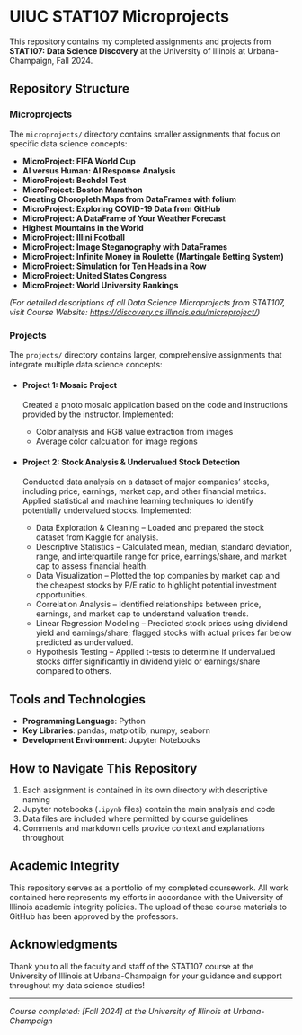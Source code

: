 # UIUC STAT107 Microprojects

This repository contains my completed assignments and projects from **STAT107: Data Science Discovery** at the University of Illinois at Urbana-Champaign, Fall 2024.

## Repository Structure

### Microprojects

The `microprojects/` directory contains smaller assignments that focus on specific data science concepts:

- **MicroProject: FIFA World Cup**
- **AI versus Human: AI Response Analysis**
- **MicroProject: Bechdel Test**
- **MicroProject: Boston Marathon**
- **Creating Choropleth Maps from DataFrames with folium**
- **MicroProject: Exploring COVID-19 Data from GitHub**
- **MicroProject: A DataFrame of Your Weather Forecast**
- **Highest Mountains in the World**
- **MicroProject: Illini Football**
- **MicroProject: Image Steganography with DataFrames**
- **MicroProject: Infinite Money in Roulette (Martingale Betting System)**
- **MicroProject: Simulation for Ten Heads in a Row**
- **MicroProject: United States Congress**
- **MicroProject: World University Rankings**

*(For detailed descriptions of all Data Science Microprojects from STAT107, visit Course Website: https://discovery.cs.illinois.edu/microproject/)*

### Projects
The `projects/` directory contains larger, comprehensive assignments that integrate multiple data science concepts:

- #### **Project 1: Mosaic Project**
  Created a photo mosaic application based on the code and instructions provided by the instructor. Implemented:
  
  - Color analysis and RGB value extraction from images
  - Average color calculation for image regions
  
- #### **Project 2: Stock Analysis & Undervalued Stock Detection**
  Conducted data analysis on a dataset of major companies’ stocks, including price, earnings, market cap, and other financial metrics. Applied statistical and machine learning techniques to identify potentially undervalued stocks. Implemented:
 
  - Data Exploration & Cleaning – Loaded and prepared the stock dataset from Kaggle for analysis.
  - Descriptive Statistics – Calculated mean, median, standard deviation, range, and interquartile range for price, earnings/share, and market cap to assess financial health.
  - Data Visualization – Plotted the top companies by market cap and the cheapest stocks by P/E ratio to highlight potential investment opportunities.
  - Correlation Analysis – Identified relationships between price, earnings, and market cap to understand valuation trends.
  - Linear Regression Modeling – Predicted stock prices using dividend yield and earnings/share; flagged stocks with actual prices far below predicted as undervalued.
  - Hypothesis Testing – Applied t-tests to determine if undervalued stocks differ significantly in dividend yield or earnings/share compared to others.

## Tools and Technologies

- **Programming Language**: Python
- **Key Libraries**: pandas, matplotlib, numpy, seaborn
- **Development Environment**: Jupyter Notebooks

## How to Navigate This Repository

1. Each assignment is contained in its own directory with descriptive naming
2. Jupyter notebooks (`.ipynb` files) contain the main analysis and code
3. Data files are included where permitted by course guidelines
4. Comments and markdown cells provide context and explanations throughout

## Academic Integrity

This repository serves as a portfolio of my completed coursework. All work contained here represents my efforts in accordance with the University of Illinois academic integrity policies. The upload of these course materials to GitHub has been approved by the professors.

## Acknowledgments

Thank you to all the faculty and staff of the STAT107 course at the University of Illinois at Urbana-Champaign for your guidance and support throughout my data science studies!

---

*Course completed: [Fall 2024] at the University of Illinois at Urbana-Champaign* 

